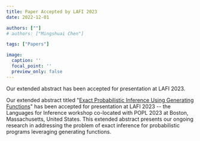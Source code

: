 ```yaml
---
title: Paper Accepted by LAFI 2023
date: 2022-12-01

authors: [""]
# authors: ["Mingshuai Chen"]

tags: ["Papers"]

image:
  caption: ''
  focal_point: ''
  preview_only: false
---
```


Our extended abstract has been accepted for presentation at LAFI 2023.

<!--more-->

Our extended abstract titled "[Exact Probabilistic Inference Using Generating Functions](/publication/klinkenberg-lafi2023/)" has been accepted for presentation at LAFI 2023 -- the Languages for Inference workshop co-located with POPL 2023 at Boston, Massachusetts, United States. This extended abstract presents our ongoing research in addressing the problem of exact inference for probabilistic programs leveraging generating functions.
